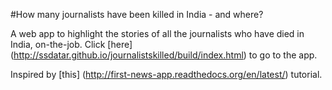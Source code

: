 #How many journalists have been killed in India - and where?

A web app to highlight the stories of all the journalists who have died in India, on-the-job. Click [here] (http://ssdatar.github.io/journalistskilled/build/index.html) to go to the app.

Inspired by [this] (http://first-news-app.readthedocs.org/en/latest/) tutorial.
